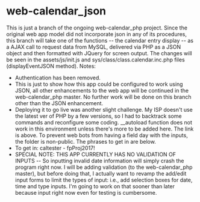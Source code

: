 # web-calendar_json
This is just a branch of the ongoing web-calendar_php project. Since the original web app model did not incorporate json in any of its procedures, this branch will take one of the functions -- the calendar entry display -- as a AJAX call to request data from MySQL, delivered via PHP as a JSON object and then formatted with JQuery for screen output.
The changes will be seen in the assets/js/init.js and sys/class/class.calendar.inc.php files (displayEventJSON method).
Notes:
*   Authentication has been removed.
*   This is just to show how this app could be configured to work using JSON, all other enhancements to the web app will be continued in the web-calendar_php master. No further work will be done on this branch other than the JSON enhancement.
*   Deploying it to go live was another slight challenge. My ISP doesn't use the latest ver of PHP by a few versions, so I had to backtrack some commands and reconfigure some coding. __autoload function does not work in this environment unless there's more to be added here. The link is above. To prevent web bots from having a field day with the inputs, the folder is non-public. The phrases to get in are below.
*   To get in: caltester - fpProj2017!
*   SPECIAL NOTE: THIS APP CURRENTLY HAS NO VALIDATION OF INPUTS -- So inputting invalid date information will simply crash the program right now. I will be adding validation (to the web-calendar_php master), but before doing that, I actually want to revamp the add/edit input forms to limit the types of input: i.e., add selection boxes for date, time and type inputs. I'm going to work on that sooner than later because input right now even for testing is cumbersome. 